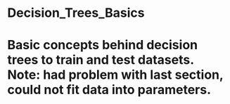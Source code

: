 # Decision_Trees_Basics
# Basic concepts behind decision trees to train and test datasets. Note: had problem with last section, could not fit data into parameters.

